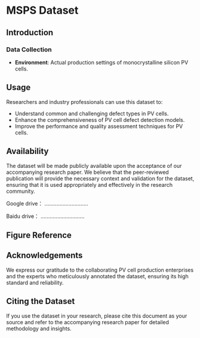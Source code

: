 # MSPS Dataset

## Introduction

### Data Collection
- **Environment**: Actual production settings of monocrystalline silicon PV cells.

## Usage

Researchers and industry professionals can use this dataset to:
- Understand common and challenging defect types in PV cells.
- Enhance the comprehensiveness of PV cell defect detection models.
- Improve the performance and quality assessment techniques for PV cells.

## Availability

The dataset will be made publicly available upon the acceptance of our accompanying research paper. We believe that the peer-reviewed publication will provide the necessary context and validation for the dataset, ensuring that it is used appropriately and effectively in the research community.

Google drive：
.............................

Baidu drive：
.............................
## Figure Reference



## Acknowledgements

We express our gratitude to the collaborating PV cell production enterprises and the experts who meticulously annotated the dataset, ensuring its high standard and reliability.

## Citing the Dataset

If you use the dataset in your research, please cite this document as your source and refer to the accompanying research paper for detailed methodology and insights.


